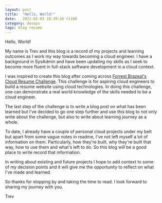```yaml
---
layout: post
title:  "Hello, World!"
date:   2021-02-03 18:39:26 +1100
category: devops
tags: blog resume
---
```

Hello, World!

My name is Trev and this blog is a record of my projects and learning outcomes as I work my way towards becoming a cloud engineer. I have a background in SysAdmin and have been updating my skills as I seek to become more fluent in full-stack software development in a cloud context.

I was inspired to create this blog after coming across [Forrest Brazeal's Cloud Resume Challenge](https://cloudresumechallenge.dev/instructions/). This challenge is for aspiring cloud engineers to build a resume website using cloud technologies. In doing this challenge, one can demonstrate a real world knowledge of the skills needed to be a cloud engineer.

The last step of the challenge is to write a blog post on what has been learned but I've decided to go one step further and use this blog to not only write about the challenge, but also to write about learning journey as a whole.

To date, I already have a couple of personal cloud projects under my belt but apart from some vague notes in readme, I've not left myself a lot of information on them. Particularly, how they're built, why they're built that way, how to use them and what's left to do. So this blog will be a good place to write record that information.

In writing about existing and future projects I hope to add context to some of my decision points and it will give me the opportunity to reflect on what I've made and learned.

So thanks for stopping by and taking the time to read. I look forward to sharing my journey with you.

Trev
